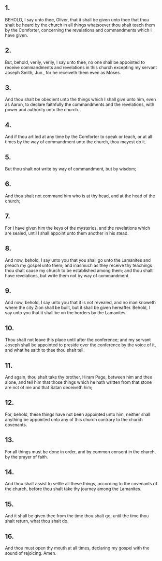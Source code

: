 ## 1.
BEHOLD, I say unto thee, Oliver, that it shall be given unto thee that thou shalt be heard by the church in all things whatsoever thou shalt teach them by the Comforter, concerning the revelations and commandments which I have given.
## 2.
But, behold, verily, verily, I say unto thee, no one shall be appointed to receive commandments and revelations in this church excepting my servant Joseph Smith, Jun., for he receiveth them even as Moses.
## 3.
And thou shalt be obedient unto the things which I shall give unto him, even as Aaron, to declare faithfully the commandments and the revelations, with power and authority unto the church.
## 4.
And if thou art led at any time by the Comforter to speak or teach, or at all times by the way of commandment unto the church, thou mayest do it.
## 5.
But thou shalt not write by way of commandment, but by wisdom;
## 6.
And thou shalt not command him who is at thy head, and at the head of the church;
## 7.
For I have given him the keys of the mysteries, and the revelations which are sealed, until I shall appoint unto them another in his stead.
## 8.
And now, behold, I say unto you that you shall go unto the Lamanites and preach my gospel unto them; and inasmuch as they receive thy teachings thou shalt cause my church to be established among them; and thou shalt have revelations, but write them not by way of commandment.
## 9.
And now, behold, I say unto you that it is not revealed, and no man knoweth where the city Zion shall be built, but it shall be given hereafter. Behold, I say unto you that it shall be on the borders by the Lamanites.
## 10.
Thou shalt not leave this place until after the conference; and my servant Joseph shall be appointed to preside over the conference by the voice of it, and what he saith to thee thou shalt tell.
## 11.
And again, thou shalt take thy brother, Hiram Page, between him and thee alone, and tell him that those things which he hath written from that stone are not of me and that Satan deceiveth him;
## 12.
For, behold, these things have not been appointed unto him, neither shall anything be appointed unto any of this church contrary to the church covenants.
## 13.
For all things must be done in order, and by common consent in the church, by the prayer of faith.
## 14.
And thou shalt assist to settle all these things, according to the covenants of the church, before thou shalt take thy journey among the Lamanites.
## 15.
And it shall be given thee from the time thou shalt go, until the time thou shalt return, what thou shalt do.
## 16.
And thou must open thy mouth at all times, declaring my gospel with the sound of rejoicing. Amen.

